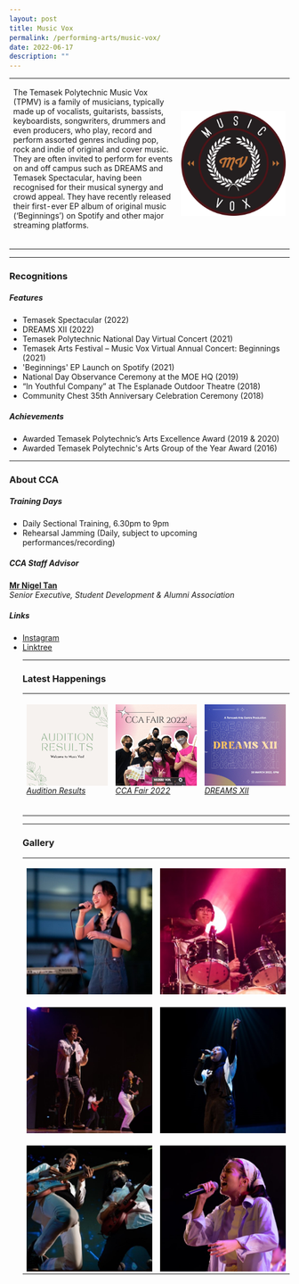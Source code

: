 ```yaml
---
layout: post
title: Music Vox
permalink: /performing-arts/music-vox/
date: 2022-06-17
description: ""
---
```

<table>
	<tbody>
		<tr>
			<td>
				<p>
				The Temasek Polytechnic Music Vox (TPMV) is a family of musicians, typically made up of vocalists, guitarists, bassists, keyboardists, songwriters, drummers and even producers, who play, record and perform assorted genres including pop, rock and indie of original and cover music. They are often invited to perform for events on and off campus such as DREAMS and Temasek Spectacular, having been recognised for their musical synergy and crowd appeal. They have recently released their first-ever EP album of original music (‘Beginnings’) on Spotify and other major streaming platforms.
					<br>
					<br>
				</p>
			</td>
			<td style="width:40%">
				<img src="/images/Arts/MV/MV_logo.png" style="display:block;margin-left:auto;margin-right:auto;" alt="Music Vox">
			</td>
		</tr>
	</tbody>
</table>
	
<hr>
	
### Recognitions

##### Features
	
<ul>
	<li>Temasek Spectacular (2022)</li>
	<li>DREAMS XII (2022)</li>
	<li>Temasek Polytechnic National Day Virtual Concert (2021)</li>
	<li>Temasek Arts Festival – Music Vox Virtual Annual Concert: Beginnings (2021)</li>  
	<li>'Beginnings' EP Launch on Spotify (2021)</li>
	<li>National Day Observance Ceremony at the MOE HQ (2019)</li>
	<li>“In Youthful Company” at The Esplanade Outdoor Theatre (2018)</li>
	<li>Community Chest 35th Anniversary Celebration Ceremony (2018)</li>
</ul>

	
##### Achievements
	
<ul>
	<li>Awarded Temasek Polytechnic’s Arts Excellence Award (2019 &amp; 2020)</li>
	<li>Awarded Temasek Polytechnic's Arts Group of the Year Award (2016)</li>
</ul>

<hr>

### About CCA

##### Training Days
            
<ul>    
	<li>Daily Sectional Training, 6.30pm to 9pm</li>
	<li>Rehearsal Jamming (Daily, subject to upcoming performances/recording)</li>
</ul>


##### CCA Staff Advisor

<p>
	<a href="mailto:nigeltan@tp.edu.sg"><b>Mr Nigel Tan</b></a>
	<br>
	<i>Senior Executive, Student Development &amp; Alumni Association</i>
</p>

##### Links

<ul>
	<li><a href="https://www.instagram.com/tpmusicvox">Instagram</a></li>
	<li><a href="https://linktr.ee/MusicVoxTP">Linktree</a></li>

<hr>

### Latest Happenings

<table>
	<tbody>
		<tr>
			<td style="width:33%"><br>
				<a href="https://www.instagram.com/p/CeNWR5tJ88z/">
				<img src="/images/Arts/MV/MV_Audition Results.png" style="display:block;margin-left:auto;margin-right:auto;" alt="Musicvox">
				<h6 style="margin-top:0%">Audition Results</h6>				
			</a>
		</td>
		<td style="width:33%"><br>
			<a href="https://www.instagram.com/p/Cc5ADHYP89e/">
				<img src="/images/Arts/MV/MV_CCA Fair 2022.png" style="display:block;margin-left:auto;margin-right:auto;" alt="Musicvox">
				<h6 style="margin-top:0%">CCA Fair 2022</h6>				
			</a>
		</td>
		<td style="width:33%"><br>
			<a href="https://www.instagram.com/p/CbaUTZLJwn7/">
				<img src="/images/Arts/MV/MV_DREAMS XII.png" style="display:block;margin-left:auto;margin-right:auto;" alt="Musicvox">
				<h6 style="margin-top:0%">DREAMS XII</h6>    				
				</a>
			</td>
		</tr>
	</tbody>
</table>
	
<hr>

### Gallery

<table>
	<tbody>
		<tr>
			<td style="width:50%"><br>
				<img src="/images/Arts/MV/MV_pic_1.jpg" style="display:block;margin-left:auto;margin-right:auto;" alt="Musicvox">
			</td>
			<td style="width:50%"><br>
				<img src="/images/Arts/MV/MV_pic_2.jpg" style="display:block;margin-left:auto;margin-right:auto;" alt="Musicvox">
			</td>
		</tr>
		<tr>
			<td style="width:50%"><br>
				<img src="/images/Arts/MV/MV_pic_3.jpg" style="display:block;margin-left:auto;margin-right:auto;" alt="Musicvox">
			</td>
			<td style="width:50%"><br>
				<img src="/images/Arts/MV/MV_pic_4.jpg" style="display:block;margin-left:auto;margin-right:auto;" alt="Musicvox">
			</td>
		</tr>
		<tr>
			<td style="width:50%"><br>
				<img src="/images/Arts/MV/MV_pic_5.jpg" style="display:block;margin-left:auto;margin-right:auto;" alt="Musicvox">
			</td>
			<td style="width:50%"><br>
				<img src="/images/Arts/MV/MV_pic_6.jpg" style="display:block;margin-left:auto;margin-right:auto;" alt="Musicvox">
			</td>
		</tr>
	</tbody>
</table></ul>